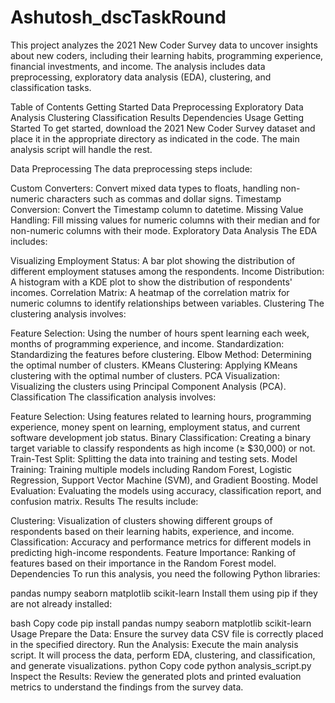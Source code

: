 # Ashutosh_dscTaskRound
This project analyzes the 2021 New Coder Survey data to uncover insights about new coders, including their learning habits, programming experience, financial investments, and income. The analysis includes data preprocessing, exploratory data analysis (EDA), clustering, and classification tasks.

Table of Contents
Getting Started
Data Preprocessing
Exploratory Data Analysis
Clustering
Classification
Results
Dependencies
Usage
Getting Started
To get started, download the 2021 New Coder Survey dataset and place it in the appropriate directory as indicated in the code. The main analysis script will handle the rest.

Data Preprocessing
The data preprocessing steps include:

Custom Converters: Convert mixed data types to floats, handling non-numeric characters such as commas and dollar signs.
Timestamp Conversion: Convert the Timestamp column to datetime.
Missing Value Handling: Fill missing values for numeric columns with their median and for non-numeric columns with their mode.
Exploratory Data Analysis
The EDA includes:

Visualizing Employment Status: A bar plot showing the distribution of different employment statuses among the respondents.
Income Distribution: A histogram with a KDE plot to show the distribution of respondents' incomes.
Correlation Matrix: A heatmap of the correlation matrix for numeric columns to identify relationships between variables.
Clustering
The clustering analysis involves:

Feature Selection: Using the number of hours spent learning each week, months of programming experience, and income.
Standardization: Standardizing the features before clustering.
Elbow Method: Determining the optimal number of clusters.
KMeans Clustering: Applying KMeans clustering with the optimal number of clusters.
PCA Visualization: Visualizing the clusters using Principal Component Analysis (PCA).
Classification
The classification analysis involves:

Feature Selection: Using features related to learning hours, programming experience, money spent on learning, employment status, and current software development job status.
Binary Classification: Creating a binary target variable to classify respondents as high income (≥ $30,000) or not.
Train-Test Split: Splitting the data into training and testing sets.
Model Training: Training multiple models including Random Forest, Logistic Regression, Support Vector Machine (SVM), and Gradient Boosting.
Model Evaluation: Evaluating the models using accuracy, classification report, and confusion matrix.
Results
The results include:

Clustering: Visualization of clusters showing different groups of respondents based on their learning habits, experience, and income.
Classification: Accuracy and performance metrics for different models in predicting high-income respondents.
Feature Importance: Ranking of features based on their importance in the Random Forest model.
Dependencies
To run this analysis, you need the following Python libraries:

pandas
numpy
seaborn
matplotlib
scikit-learn
Install them using pip if they are not already installed:

bash
Copy code
pip install pandas numpy seaborn matplotlib scikit-learn
Usage
Prepare the Data: Ensure the survey data CSV file is correctly placed in the specified directory.
Run the Analysis: Execute the main analysis script. It will process the data, perform EDA, clustering, and classification, and generate visualizations.
python
Copy code
python analysis_script.py
Inspect the Results: Review the generated plots and printed evaluation metrics to understand the findings from the survey data.
